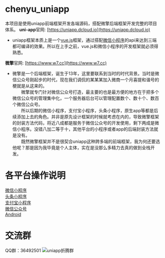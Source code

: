 # chenyu_uniapp

本项目是使用uniapp前端框架开发各端源码，搭配微擎后端框架开发完整的项目体系。
**uni-app**官网: [https://uniapp.dcloud.io](https://uniapp.dcloud.io)
* uniapp框架本质上是一个[vue.js](https://cn.vuejs.org)框架，通过搭配[微信小程序](https://developers.weixin.qq.com/miniprogram/dev/framework/)的api来达到三端都可编译的效果。所以在上手之前，vue.js和微信小程序的开发框架就必须得熟悉。

**微擎**官网: [https://www.w7.cc](https://www.w7.cc)
* 微擎是一个后端框架，诞生于13年，这里要联系到当时的时代背景。当时是微信公众号刚起步的时代，现在我们调侃的某某某加入微商一个月喜提和谐号的梗就是从这来的。<br>
&emsp;&emsp;微擎就专门针对微信公众号打造，最主要的也是最方便的地方在于把多个微信公众号的管理集中化，一个服务器后台可以管理配置数个、数十个、数百个微信公众号。<br>
&emsp;&emsp;所以后期的微信小程序，支付宝小程序，头条小程序，原生app等都是后续添加上去的角色。并非是原先设计框架的时候就考虑在内的，导致微擎框架的封装方法代码，将近八成都是服务于微信公众号的开发使用，剩下两成是微信小程序。没错八加二等于十，其他平台的小程序或者app的后端封装方法就是没有。<br>
&emsp;&emsp;既然微擎框架并不是很契合uniapp这种跨多端的前端框架，我为何还要选他呢？那是因为我毕竟是个人主体，实在是没那么多精力去真的做到全栈开发。

# 各平台操作说明
[微信小程序](/branch_doc/mp_weixin.md)<br>
[头条小程序](/branch_doc/mp_toutiao.md)<br>
[支付宝小程序](/branch_doc/mp_alipay.md)<br>
[微信公众号](/branch_doc/h5_weixin.md)<br>
[Android](/branch_doc/app_android.md)

# 交流群
QQ群：36492501
![uniapp折腾群](https://weiqing.chenyuwulu.top/attachment/uniapp.png "群")
